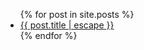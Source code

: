   <ul class="post-list">
    {% for post in site.posts %}
      <li>
          <a class="post-link" href="{{ post.url | relative_url }}">
            {{ post.title | escape }}
          </a>
      </li>
    {% endfor %}
  </ul>